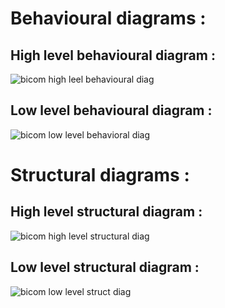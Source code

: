 # Behavioural diagrams :


## High level behavioural diagram :

![bicom high leel behavioural diag](https://user-images.githubusercontent.com/92022676/157916978-d7e086f3-46b2-4e63-b65a-95e6394949ab.png)

## Low level behavioural diagram :

![bicom low level behavioral diag](https://user-images.githubusercontent.com/92022676/157917067-61d9f35d-a968-4496-ba83-a48dec83ca57.png)


# Structural diagrams :

## High level structural diagram :
![bicom high level structural diag](https://user-images.githubusercontent.com/92022676/157917249-c7e23d63-f54a-4459-927f-198fce815bfa.png)

## Low level structural diagram :
![bicom low level struct diag](https://user-images.githubusercontent.com/92022676/157917306-48aac873-54f9-4b75-beae-e0b184b936b0.png)





